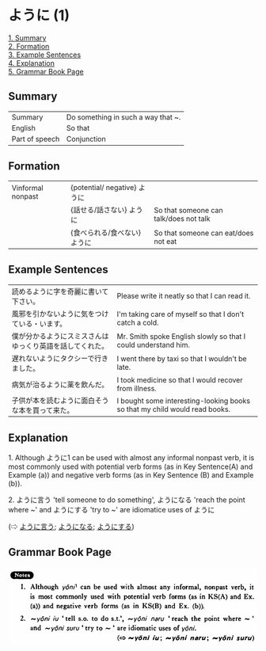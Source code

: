# ように (1)

[1. Summary](#summary)<br>
[2. Formation](#formation)<br>
[3. Example Sentences](#example-sentences)<br>
[4. Explanation](#explanation)<br>
[5. Grammar Book Page](#grammar-book-page)<br>


## Summary

<table><tr>   <td>Summary</td>   <td>Do something in such a way that ~.</td></tr><tr>   <td>English</td>   <td>So that</td></tr><tr>   <td>Part of speech</td>   <td>Conjunction</td></tr></table>

## Formation

<table class="table"> <tbody><tr class="tr head"> <td class="td"><span class="bold"><span>Vinformal nonpast</span></span></td> <td class="td"><span>{potential/   negative} <span class="concept">ように</span></span></td> <td class="td"><span>&nbsp;</span></td> </tr> <tr class="tr"> <td class="td"><span>&nbsp;</span></td> <td class="td"><span>{話<span class="concept">せる</span>/話<span class="concept">さない</span>} <span class="concept">ように</span></span></td> <td class="td"><span>So    that someone can talk/does not talk</span></td> </tr> <tr class="tr"> <td class="td"><span>&nbsp;</span></td> <td class="td"><span>{食べ<span class="concept">られる</span>/食べ<span class="concept">ない</span>} <span class="concept">ように</span></span></td> <td class="td"><span>So    that someone can eat/does not eat</span></td> </tr></tbody></table>

## Example Sentences

<table><tr>   <td>読めるように字を奇麗に書いて下さい。</td>   <td>Please write it neatly so that I can read it.</td></tr><tr>   <td>風邪を引かないように気をつけている・います。</td>   <td>I'm taking care of myself so that I don't catch a cold.</td></tr><tr>   <td>僕が分かるようにスミスさんはゆっくり英語を話してくれた。</td>   <td>Mr. Smith spoke English slowly so that I could understand him.</td></tr><tr>   <td>遅れないようにタクシーで行きました。</td>   <td>I went there by taxi so that I wouldn't be late.</td></tr><tr>   <td>病気が治るように薬を飲んだ。</td>   <td>I took medicine so that I would recover from illness.</td></tr><tr>   <td>子供が本を読むように面白そうな本を買って来た。</td>   <td>I bought some interesting-looking books so that my child would read books.</td></tr></table>

## Explanation

<p>1. Although <span class="cloze">ように</span>1 can be used with almost any informal nonpast verb, it is most commonly used with potential verb forms (as in Key Sentence(A) and Example (a)) and negative verb forms (as in Key Sentence (B) and Example (b)).</p>  <p>2. ように言う 'tell someone to do something', ようになる 'reach the point where ~' and ようにする 'try to ~' are idiomatice uses of <span class="cloze">ように</span></p>  <p>(⇨ <a href="#㊦ ように言う">ように言う</a>; <a href="#㊦ ようになる">ようになる</a>; <a href="#㊦ ようにする">ようにする</a>)</p>

## Grammar Book Page

![](../img/Basicように.png)


